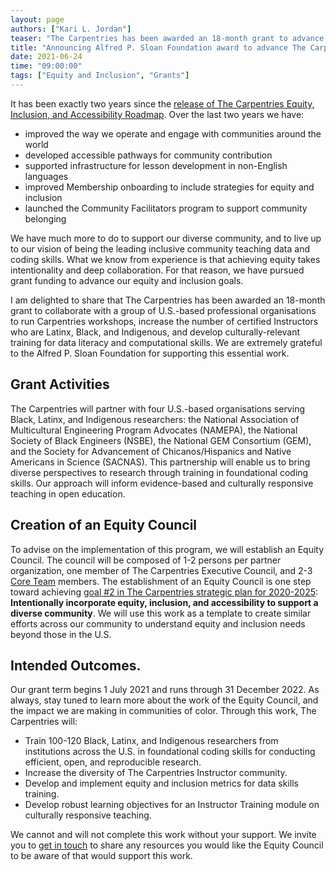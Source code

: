 ```yaml
---
layout: page
authors: ["Kari L. Jordan"]
teaser: "The Carpentries has been awarded an 18-month grant to advance equitable outcomes in data literacy for Black, Latinx, and Indigenous researchers in the U.S."
title: "Announcing Alfred P. Sloan Foundation award to advance The Carpentries Equity and Inclusion goals for training researchers of color."
date: 2021-06-24
time: "09:00:00"
tags: ["Equity and Inclusion", "Grants"]
---
```

It has been exactly two years since the [release of The Carpentries Equity, Inclusion, and Accessibility Roadmap](https://carpentries.org/blog/2019/06/eia-roadmap-release/). Over the last two years we have:

- improved the way we operate and engage with communities around the world
- developed accessible pathways for community contribution
- supported infrastructure for lesson development in non-English languages
- improved Membership onboarding to include strategies for equity and inclusion
- launched the Community Facilitators program to support community belonging

We have much more to do to support our diverse community, and to live up to our vision of being the leading inclusive community teaching data and coding skills. What we know from experience is that achieving equity takes intentionality and deep collaboration. For that reason, we have pursued grant funding to advance our equity and inclusion goals.

I am delighted to share that The Carpentries has been awarded an 18-month grant to collaborate with a group of U.S.-based professional organisations to run Carpentries workshops, increase the number of certified Instructors who are Latinx, Black, and Indigenous, and develop culturally-relevant training for data literacy and computational skills. We are extremely grateful to the Alfred P. Sloan Foundation for supporting this essential work.

## Grant Activities

The Carpentries will partner with four U.S.-based organisations serving Black, Latinx, and Indigenous  researchers: the National Association of Multicultural Engineering Program Advocates (NAMEPA), the National Society of Black Engineers (NSBE), the National GEM Consortium (GEM), and the Society for Advancement of Chicanos/Hispanics and Native Americans in Science (SACNAS). This partnership will enable us to bring diverse perspectives to research through training in foundational coding skills. Our approach will inform evidence-based and culturally responsive teaching in open education.

## Creation of an Equity Council

To advise on the implementation of this program, we will establish an Equity Council. The council will be composed of 1-2 persons per partner organization, one member of The Carpentries Executive Council, and 2-3 [Core Team](https://carpentries.org/team/) members. The establishment of an Equity Council is one step toward achieving [goal #2 in The Carpentries strategic plan for 2020-2025](https://carpentries.org/strategic-plan/): **Intentionally incorporate equity, inclusion, and accessibility to support a diverse community**. We will use this work as a template to create similar efforts across our community to understand  equity and inclusion needs beyond those in the U.S.

## Intended Outcomes.
Our grant term begins 1 July 2021 and runs through 31 December 2022. As always, stay tuned to learn more about the work of the Equity Council, and the impact we are making in communities of color. Through this work, The Carpentries will:

- Train 100-120 Black, Latinx, and Indigenous researchers from institutions across the U.S. in foundational coding skills for conducting efficient, open, and reproducible research.
- Increase the diversity of The Carpentries Instructor community.
- Develop and implement equity and inclusion metrics for data skills training.
- Develop robust learning objectives for an Instructor Training module on culturally responsive teaching.

We cannot and will not complete this work without your support. We invite you to [get in touch](mailto:team@carpentries.org) to share any resources you would like the Equity Council to be aware of that would support this work.
